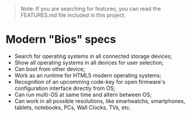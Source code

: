 > Note: If you are searching for features, you can read the FEATURES.md file included in this project.

# Modern "Bios" specs

- Search for operating systems in all connected storage devices;
- Show all operating systems in all devices for user selection;
- Can boot from other device;
- Work as an runtime for HTML5 modern operating systems;
- Recognition of an upcomming code-key for open firmware's configuration interface directly from OS;
- Can run multi-OS at same time and altern between OS;
- Can work in all possible resolutions, like smartwatchs, smartphones, tablets, notebooks, PCs, Wall Clocks, TVs, etc.